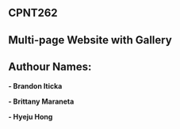 ## CPNT262

## Multi-page Website with Gallery

## Authour Names: 

**- Brandon Iticka**

**- Brittany Maraneta**

**- Hyeju Hong**
